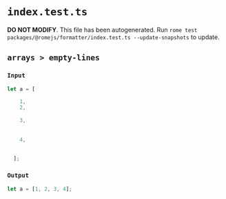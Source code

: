 # `index.test.ts`

**DO NOT MODIFY**. This file has been autogenerated. Run `rome test packages/@romejs/formatter/index.test.ts --update-snapshots` to update.

## `arrays > empty-lines`

### `Input`

```javascript
let a = [

    1,
    2,
  
    3,
  
  
    4,
  
  
  ];
```

### `Output`

```javascript
let a = [1, 2, 3, 4];

```
